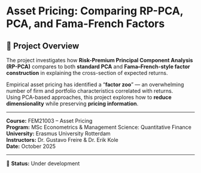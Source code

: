 # Asset Pricing: Comparing RP-PCA, PCA, and Fama-French Factors
## 📘 Project Overview

The project investigates how **Risk-Premium Principal Component Analysis (RP-PCA)** compares to both **standard PCA** and **Fama–French-style factor construction** in explaining the cross-section of expected returns.

Empirical asset pricing has identified a “**factor zoo**” — an overwhelming number of firm and portfolio characteristics correlated with returns.  
Using PCA-based approaches, this project explores how to **reduce dimensionality** while preserving **pricing information**.

---
**Course:** FEM21003 – Asset Pricing  
**Program:** MSc Econometrics & Management Science: Quantitative Finance  
**University:** Erasmus University Rotterdam  
**Instructors:** Dr. Gustavo Freire & Dr. Erik Kole  
**Date:** October 2025  

---

🚧 **Status:** Under development
